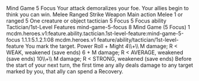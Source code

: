 <ability>
  <name>Mind Game</name>
  <cost>5 Focus</cost>
  <flavor>Your attack demoralizes your foe. Your allies begin to think you can win.</flavor>
  <keywords>
    <keyword>Melee</keyword>
    <keyword>Ranged</keyword>
    <keyword>Strike</keyword>
    <keyword>Weapon</keyword>
  </keywords>
  <type>Main action</type>
  <distance>Melee 1 or ranged 5</distance>
  <target>One creature or object</target>
  <metadata>
    <class>tactician</class>
    <cost>5 Focus</cost>
    <cost_amount>5</cost_amount>
    <cost_resource>Focus</cost_resource>
    <feature_type>ability</feature_type>
    <file_dpath>Tactician/1st-Level Features</file_dpath>
    <item_id>mind-game-5-focus</item_id>
    <item_index>8</item_index>
    <item_name>Mind Game (5 Focus)</item_name>
    <level>1</level>
    <scc>mcdm.heroes.v1:feature.ability.tactician.1st-level-feature:mind-game-5-focus</scc>
    <scdc>1.1.1:5.1.2.1:08</scdc>
    <source>mcdm.heroes.v1</source>
    <type>feature/ability/tactician/1st-level-feature</type>
  </metadata>
  <effects>
    <effect type="mundane">You mark the target.</effect>
    <effect type="roll">
      <roll>Power Roll + Might</roll>
      <t1>4\\+\\ M damage; R &lt; WEAK, weakened (save ends)</t1>
      <t2>6 + M damage; R &lt; AVERAGE, weakened (save ends)</t2>
      <t3>10\\+\\ M damage; R &lt; STRONG, weakened (save ends)</t3>
    </effect>
    <effect type="mundane">Before the start of your next turn, the first time any ally deals damage to any target marked by you, that ally can spend a Recovery.</effect>
  </effects>
</ability>
